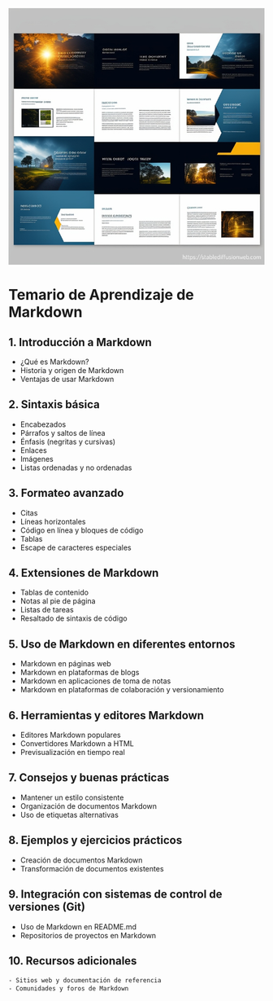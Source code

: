 ![Portada.png](Portada.png "Portada")


# Temario de Aprendizaje de Markdown

## 1. Introducción a Markdown
   - ¿Qué es Markdown?
   - Historia y origen de Markdown
   - Ventajas de usar Markdown

## 2. Sintaxis básica
   - Encabezados
   - Párrafos y saltos de línea
   - Énfasis (negritas y cursivas)
   - Enlaces
   - Imágenes
   - Listas ordenadas y no ordenadas

## 3. Formateo avanzado
   - Citas
   - Líneas horizontales
   - Código en línea y bloques de código
   - Tablas
   - Escape de caracteres especiales

## 4. Extensiones de Markdown
   - Tablas de contenido
   - Notas al pie de página
   - Listas de tareas
   - Resaltado de sintaxis de código

## 5. Uso de Markdown en diferentes entornos
   - Markdown en páginas web
   - Markdown en plataformas de blogs
   - Markdown en aplicaciones de toma de notas
   - Markdown en plataformas de colaboración y versionamiento

## 6. Herramientas y editores Markdown
   - Editores Markdown populares
   - Convertidores Markdown a HTML
   - Previsualización en tiempo real

## 7. Consejos y buenas prácticas
   - Mantener un estilo consistente
   - Organización de documentos Markdown
   - Uso de etiquetas alternativas

## 8. Ejemplos y ejercicios prácticos
   - Creación de documentos Markdown
   - Transformación de documentos existentes

## 9. Integración con sistemas de control de versiones (Git)
   - Uso de Markdown en README.md
   - Repositorios de proyectos en Markdown

## 10. Recursos adicionales
    - Sitios web y documentación de referencia
    - Comunidades y foros de Markdown

